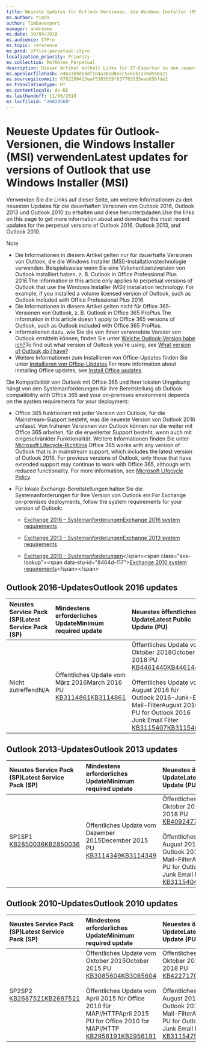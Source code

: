 ```yaml
---
title: Neueste Updates für Outlook-Versionen, die Windows Installer (MSI) verwenden
ms.author: timda
author: TimDavenport
manager: andrewmo
ms.date: 10/09/2018
ms.audience: ITPro
ms.topic: reference
ms.prod: office-perpetual-itpro
localization_priority: Priority
ms.collection: RelNotes_Perpetual
description: Dieser Artikel enthält Links für IT-Experten zu den neuesten Updateinformationen für dauerhafte Versionen von Outlook 2016, Outlook 2013 und Outlook 2010
ms.openlocfilehash: e46a3b9deddf184a382d8eec5cdeb1276d550a21
ms.sourcegitcommit: 6782299423eaf5303519f637783555eab656fde2
ms.translationtype: HT
ms.contentlocale: de-DE
ms.lasthandoff: 11/06/2018
ms.locfileid: "26024569"
---
```

# <a name="latest-updates-for-versions-of-outlook-that-use-windows-installer-msi"></a><span data-ttu-id="8464d-103">Neueste Updates für Outlook-Versionen, die Windows Installer (MSI) verwenden</span><span class="sxs-lookup"><span data-stu-id="8464d-103">Latest updates for versions of Outlook that use Windows Installer (MSI)</span></span>

<span data-ttu-id="8464d-104">Verwenden Sie die Links auf dieser Seite, um weitere Informationen zu den neuesten Updates für die dauerhaften Versionen von Outlook 2016, Outlook 2013 und Outlook 2010 zu erhalten und diese herunterzuladen.</span><span class="sxs-lookup"><span data-stu-id="8464d-104">Use the links on this page to get more information about and download the most recent updates for the perpetual versions of Outlook 2016, Outlook 2013, and Outlook 2010.</span></span>
  
> [!NOTE]
> - <span data-ttu-id="8464d-p101">Die Informationen in diesem Artikel gelten nur für dauerhafte Versionen von Outlook, die die Windows Installer (MSI)-Installationstechnologie verwenden. Beispielsweise wenn Sie eine Volumenlizenzversion von Outlook installiert haben, z. B. Outlook in Office Professional Plus 2016.</span><span class="sxs-lookup"><span data-stu-id="8464d-p101">The information in this article only applies to perpetual versions of Outlook that use the Windows Installer (MSI) installation technology. For example, if you installed a volume licensed version of Outlook, such as Outlook included with Office Professional Plus 2016.</span></span>
> - <span data-ttu-id="8464d-107">Die Informationen in diesem Artikel gelten nicht für Office 365-Versionen von Outlook, z. B. Outlook in Office 365 ProPlus.</span><span class="sxs-lookup"><span data-stu-id="8464d-107">The information in this article doesn't apply to Office 365 versions of Outlook, such as Outlook included with Office 365 ProPlus.</span></span>
> - <span data-ttu-id="8464d-108">Informationen dazu, wie Sie die von Ihnen verwendete Version von Outlook ermitteln können, finden Sie unter [Welche Outlook-Version habe ich?](https://support.office.com/article/b3a9568c-edb5-42b9-9825-d48d82b2257c)</span><span class="sxs-lookup"><span data-stu-id="8464d-108">To find out what version of Outlook you're using, see [What version of Outlook do I have?](https://support.office.com/article/b3a9568c-edb5-42b9-9825-d48d82b2257c)</span></span>
> - <span data-ttu-id="8464d-109">Weitere Informationen zum Installieren von Office-Updates finden Sie unter [Installieren von Office-Updates](https://support.office.com/article/2ab296f3-7f03-43a2-8e50-46de917611c5).</span><span class="sxs-lookup"><span data-stu-id="8464d-109">For more information about installing Office updates, see [Install Office updates](https://support.office.com/article/2ab296f3-7f03-43a2-8e50-46de917611c5).</span></span> 
  
<span data-ttu-id="8464d-110">Die Kompatibilität von Outlook mit Office 365 und Ihrer lokalen Umgebung hängt von den Systemanforderungen für Ihre Bereitstellung ab:</span><span class="sxs-lookup"><span data-stu-id="8464d-110">Outlook compatibility with Office 365 and your on-premises environment depends on the system requirements for your deployment:</span></span>
  
- <span data-ttu-id="8464d-p102">Office 365 funktioniert mit jeder Version von Outlook, für die Mainstream-Support besteht, was die neueste Version von Outlook 2016 umfasst. Von früheren Versionen von Outlook können nur die weiter mit Office 365 arbeiten, für die erweiterter Support besteht, wenn auch mit eingeschränkter Funktionalität. Weitere Informationen finden Sie unter [Microsoft Lifecycle-Richtlinie](https://support.microsoft.com/lifecycle).</span><span class="sxs-lookup"><span data-stu-id="8464d-p102">Office 365 works with any version of Outlook that is in mainstream support, which includes the latest version of Outlook 2016. For previous versions of Outlook, only those that have extended support may continue to work with Office 365, although with reduced functionality. For more information, see [Microsoft Lifecycle Policy](https://support.microsoft.com/lifecycle).</span></span>
    
- <span data-ttu-id="8464d-114">Für lokale Exchange-Bereitstellungen halten Sie die Systemanforderungen für Ihre Version von Outlook ein:</span><span class="sxs-lookup"><span data-stu-id="8464d-114">For Exchange on-premises deployments, follow the system requirements for your version of Outlook:</span></span>
    
  - [<span data-ttu-id="8464d-115">Exchange 2016 – Systemanforderungen</span><span class="sxs-lookup"><span data-stu-id="8464d-115">Exchange 2016 system requirements</span></span>](https://docs.microsoft.com/Exchange/plan-and-deploy/system-requirements)
    
  - [<span data-ttu-id="8464d-116">Exchange 2013 – Systemanforderungen</span><span class="sxs-lookup"><span data-stu-id="8464d-116">Exchange 2013 system requirements</span></span>](https://docs.microsoft.com/exchange/exchange-2013-system-requirements-exchange-2013-help)
    
  - <span data-ttu-id="8464d-117">[Exchange 2010 – Systemanforderungen](https://docs.microsoft.com/previous-versions/office/exchange-server-2010/aa996719(v=exchg.141))</span><span class="sxs-lookup"><span data-stu-id="8464d-117">[Exchange 2010 system requirements](https://docs.microsoft.com/previous-versions/office/exchange-server-2010/aa996719(v=exchg.141))</span></span>

   
## <a name="outlook-2016-updates"></a><span data-ttu-id="8464d-118">Outlook 2016-Updates</span><span class="sxs-lookup"><span data-stu-id="8464d-118">Outlook 2016 updates</span></span>

|<span data-ttu-id="8464d-119">**Neustes Service Pack (SP)**</span><span class="sxs-lookup"><span data-stu-id="8464d-119">**Latest Service Pack (SP)**</span></span>|<span data-ttu-id="8464d-120">**Mindestens erforderliches Update**</span><span class="sxs-lookup"><span data-stu-id="8464d-120">**Minimum required update**</span></span>|<span data-ttu-id="8464d-121">**Neuestes öffentliches Update**</span><span class="sxs-lookup"><span data-stu-id="8464d-121">**Latest Public Update (PU)**</span></span>|
|:-----|:-----|:-----|
|<span data-ttu-id="8464d-122">Nicht zutreffend</span><span class="sxs-lookup"><span data-stu-id="8464d-122">N/A</span></span>  <br/> |<span data-ttu-id="8464d-123">Öffentliches Update vom März 2016</span><span class="sxs-lookup"><span data-stu-id="8464d-123">March 2016 PU</span></span> <br/>[<span data-ttu-id="8464d-124">KB3114861</span><span class="sxs-lookup"><span data-stu-id="8464d-124">KB3114861</span></span>](https://support.microsoft.com/help/3114861) <br/> |<span data-ttu-id="8464d-125">Öffentliches Update vom Oktober 2018</span><span class="sxs-lookup"><span data-stu-id="8464d-125">October 2018 PU</span></span> <br/>[<span data-ttu-id="8464d-126">KB4461440</span><span class="sxs-lookup"><span data-stu-id="8464d-126">KB4461440</span></span>](https://support.microsoft.com/help/4461440) <br/><br/> <span data-ttu-id="8464d-127">Öffentliches Update vom August 2016 für Outlook 2016-Junk-E-Mail-Filter</span><span class="sxs-lookup"><span data-stu-id="8464d-127">August 2016 PU for Outlook 2016 Junk Email Filter</span></span>  <br/>[<span data-ttu-id="8464d-128">KB3115407</span><span class="sxs-lookup"><span data-stu-id="8464d-128">KB3115407</span></span>](https://support.microsoft.com/help/3115407) <br/> |
   
## <a name="outlook-2013-updates"></a><span data-ttu-id="8464d-129">Outlook 2013-Updates</span><span class="sxs-lookup"><span data-stu-id="8464d-129">Outlook 2013 updates</span></span>

|<span data-ttu-id="8464d-130">**Neustes Service Pack (SP)**</span><span class="sxs-lookup"><span data-stu-id="8464d-130">**Latest Service Pack (SP)**</span></span>|<span data-ttu-id="8464d-131">**Mindestens erforderliches Update**</span><span class="sxs-lookup"><span data-stu-id="8464d-131">**Minimum required update**</span></span>|<span data-ttu-id="8464d-132">**Neuestes öffentliches Update**</span><span class="sxs-lookup"><span data-stu-id="8464d-132">**Latest Public Update (PU)**</span></span>|
|:-----|:-----|:-----|
|<span data-ttu-id="8464d-133">SP1</span><span class="sxs-lookup"><span data-stu-id="8464d-133">SP1</span></span>  <br/>[<span data-ttu-id="8464d-134">KB2850036</span><span class="sxs-lookup"><span data-stu-id="8464d-134">KB2850036</span></span>](https://go.microsoft.com/fwlink/p/?LinkId=512538) <br/> |<span data-ttu-id="8464d-135">Öffentliches Update vom Dezember 2015</span><span class="sxs-lookup"><span data-stu-id="8464d-135">December 2015 PU</span></span> <br/>[<span data-ttu-id="8464d-136">KB3114349</span><span class="sxs-lookup"><span data-stu-id="8464d-136">KB3114349</span></span>](https://support.microsoft.com/kb/3114349) <br/> |<span data-ttu-id="8464d-137">Öffentliches Update vom Oktober 2018</span><span class="sxs-lookup"><span data-stu-id="8464d-137">October 2018 PU</span></span> <br/>[<span data-ttu-id="8464d-138">KB4092477</span><span class="sxs-lookup"><span data-stu-id="8464d-138">KB4092477</span></span>](https://support.microsoft.com/help/4092477) <br/><br/>  <span data-ttu-id="8464d-139">Öffentliches Update vom August 2016 für Outlook 2013-Junk-E-Mail-Filter</span><span class="sxs-lookup"><span data-stu-id="8464d-139">August 2016 PU for Outlook 2013 Junk Email Filter</span></span> <br/> [<span data-ttu-id="8464d-140">KB3115404</span><span class="sxs-lookup"><span data-stu-id="8464d-140">KB3115404</span></span>](https://support.microsoft.com/kb/3115404) <br/> |
   
## <a name="outlook-2010-updates"></a><span data-ttu-id="8464d-141">Outlook 2010-Updates</span><span class="sxs-lookup"><span data-stu-id="8464d-141">Outlook 2010 updates</span></span>

|<span data-ttu-id="8464d-142">**Neustes Service Pack (SP)**</span><span class="sxs-lookup"><span data-stu-id="8464d-142">**Latest Service Pack (SP)**</span></span>|<span data-ttu-id="8464d-143">**Mindestens erforderliches Update**</span><span class="sxs-lookup"><span data-stu-id="8464d-143">**Minimum required update**</span></span>|<span data-ttu-id="8464d-144">**Neuestes öffentliches Update**</span><span class="sxs-lookup"><span data-stu-id="8464d-144">**Latest Public Update (PU)**</span></span>|
|:-----|:-----|:-----|
|<span data-ttu-id="8464d-145">SP2</span><span class="sxs-lookup"><span data-stu-id="8464d-145">SP2</span></span> <br/>[<span data-ttu-id="8464d-146">KB2687521</span><span class="sxs-lookup"><span data-stu-id="8464d-146">KB2687521</span></span>](https://go.microsoft.com/fwlink/p/?LinkId=512542) <br/> |<span data-ttu-id="8464d-147">Öffentliches Update vom Oktober 2015</span><span class="sxs-lookup"><span data-stu-id="8464d-147">October 2015 PU</span></span> <br/> [<span data-ttu-id="8464d-148">KB3085604</span><span class="sxs-lookup"><span data-stu-id="8464d-148">KB3085604</span></span>](https://support.microsoft.com/kb/3085604) <br/><br/>  <span data-ttu-id="8464d-149">Öffentliches Update vom April 2015 für Office 2010 für MAPI/HTTP</span><span class="sxs-lookup"><span data-stu-id="8464d-149">April 2015 PU for Office 2010 for MAPI/HTTP</span></span> <br/> [<span data-ttu-id="8464d-150">KB2956191</span><span class="sxs-lookup"><span data-stu-id="8464d-150">KB2956191</span></span>](https://support.microsoft.com/de-DE/help/2956191/april-14-2015-update-for-office-2010-kb2956191) <br/> |<span data-ttu-id="8464d-151">Öffentliches Update vom Oktober 2018</span><span class="sxs-lookup"><span data-stu-id="8464d-151">October 2018 PU</span></span> <br/>[<span data-ttu-id="8464d-152">KB4227170</span><span class="sxs-lookup"><span data-stu-id="8464d-152">KB4227170</span></span>](https://support.microsoft.com/help/4227170) <br/><br/>  <span data-ttu-id="8464d-153">Öffentliches Update vom August 2016 für Outlook 2010-Junk-E-Mail-Filter</span><span class="sxs-lookup"><span data-stu-id="8464d-153">August 2016 PU for Outlook 2010 Junk Email Filter</span></span> <br/> [<span data-ttu-id="8464d-154">KB3115475</span><span class="sxs-lookup"><span data-stu-id="8464d-154">KB3115475</span></span>](https://support.microsoft.com/kb/3115475) <br/> |
   


